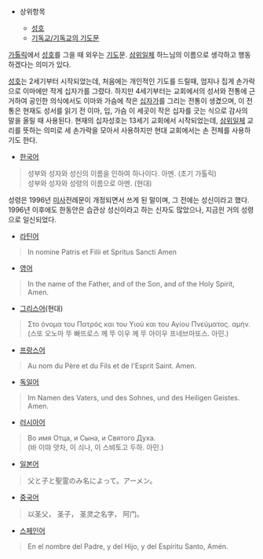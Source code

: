   * 상위항목  

    * [성호](%EC%84%B1%ED%98%B8.md)
    * [기독교/기독교의 기도문](%EA%B8%B0%EB%8F%85%EA%B5%90/%EA%B8%B0%EB%8F%85%EA%B5%90%EC%9D%98%20%EA%B8%B0%EB%8F%84%EB%AC%B8.md)  

[가톨릭](%EA%B0%80%ED%86%A8%EB%A6%AD.md)에서 [성호](%EC%84%B1%ED%98%B8.md)를 그을
때 외우는 [기도](%EA%B8%B0%EB%8F%84.md)문.
[삼위일체](%EC%82%BC%EC%9C%84%EC%9D%BC%EC%B2%B4.md) 하느님의 이름으로 생각하고 행동하겠다는 의미가
있다.

[성호](%EC%84%B1%ED%98%B8.md)는 2세기부터 시작되었는데, 처음에는 개인적인 기도를 드릴때, 엄지나 집게 손가락으로
이마에만 작게 십자가를 그렸다. 하지만 4세기부터는 교회에서의 성서와 전통에 근거하여 공인한 의식에서도 이마와 가슴에 작은
[십자가](%EC%8B%AD%EC%9E%90%EA%B0%80.md)를 그리는 전통이 생겼으며, 이 전통은 현재도 성서를 읽기 전 이마,
입, 가슴 이 세곳이 작은 십자를 긋는 식으로 감사의 말을 올릴 때 사용된다. 현재의 십자성호는 13세기 교회에서 시작되었는데,
[삼위일체](%EC%82%BC%EC%9C%84%EC%9D%BC%EC%B2%B4.md) 교리를 뜻하는 의미로 세 손가락을 모아서
사용하지만 현대 교회에서는 손 전체를 사용하기도 한다.

  * [한국어](%ED%95%9C%EA%B5%AD%EC%96%B4.md)  

> 성부와 성자와 성신의 이름을 인하여 하나이다. 아멘. (초기 가톨릭)  
성부와 성자와 성령의 이름으로 아멘. (현대)

성령은 1996년 [미사](%EB%AF%B8%EC%82%AC.md)전례문이 개정되면서 쓰게 된 말이며, 그 전에는 성신이라고 했다.
1996년 이후에도 한동안은 습관상 성신이라고 하는 신자도 많았으나, 지금읜 거의 성령으로 일신되었다.  

  * [라틴어](%EB%9D%BC%ED%8B%B4%EC%96%B4.md)  

> In nomine Patris et Filii et Spritus Sancti Amen

  * [영어](%EC%98%81%EC%96%B4.md)  

> In the name of the Father, and of the Son, and of the Holy Spirit, Amen.

  * [그리스어](%EA%B7%B8%EB%A6%AC%EC%8A%A4%EC%96%B4.md)(현대)  

> Στο όνομα του Πατρός και του Υιού και του Αγίου Πνεύματος. αμήν.  
(스또 오노마 뚜 빠뜨로스 께 뚜 이우 께 뚜 아이우 프네브마또스. 아민.)

  * [프랑스어](%ED%94%84%EB%9E%91%EC%8A%A4%EC%96%B4.md)  

> Au nom du Père et du Fils et de l'Esprit Saint. Amen.

  * [독일어](%EB%8F%85%EC%9D%BC%EC%96%B4.md)  

> Im Namen des Vaters, und des Sohnes, und des Heiligen Geistes. Amen.

  * [러시아어](%EB%9F%AC%EC%8B%9C%EC%95%84%EC%96%B4.md)  

> Во имя Отца, и Сына, и Святого Духа.  
(바 이먀 앗차, 이 싀나, 이 스뱌토고 두하. 아민.)

  * [일본어](%EC%9D%BC%EB%B3%B8%EC%96%B4.md)  

> 父と子と聖霊のみ名によって。アーメン。

  * [중국어](%EC%A4%91%EA%B5%AD%EC%96%B4.md)  

> 以圣父， 圣子， 圣灵之名字， 阿门。

* [스페인어](%EC%8A%A4%ED%8E%98%EC%9D%B8%EC%96%B4.md)  

> En el nombre del Padre, y del Hijo, y del Espíritu Santo, Amén.

